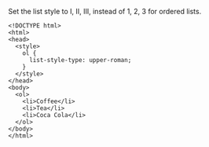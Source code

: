 Set the list style to I, II, III, instead of 1, 2, 3 for ordered lists.

    <!DOCTYPE html>
    <html>
    <head>
      <style>
        ol {
          list-style-type: upper-roman;
        }
      </style>
    </head>
    <body>
      <ol>
        <li>Coffee</li>
        <li>Tea</li>
        <li>Coca Cola</li>
      </ol>
    </body>
    </html>
